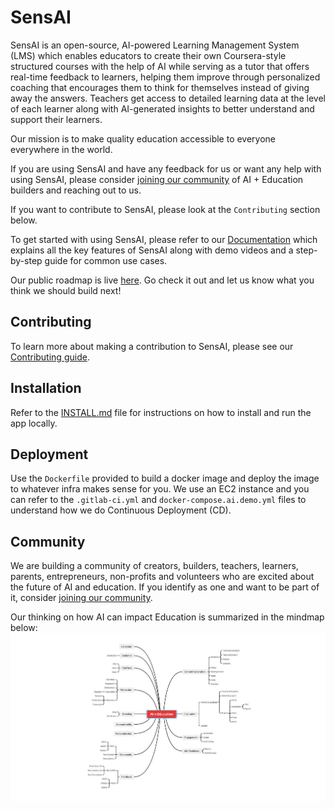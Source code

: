 # SensAI

SensAI is an open-source, AI-powered Learning Management System (LMS) which enables educators to create their own Coursera-style structured courses with the help of AI while serving as a tutor that offers real-time feedback to learners, helping them improve through personalized coaching that encourages them to think for themselves instead of giving away the answers. Teachers get access to detailed learning data at the level of each learner along with AI-generated insights to better understand and support their learners.

Our mission is to make quality education accessible to everyone everywhere in the world.

If you are using SensAI and have any feedback for us or want any help with using SensAI, please consider [joining our community](https://chat.whatsapp.com/LmiulDbWpcXIgqNK6fZyxe) of AI + Education builders and reaching out to us.

If you want to contribute to SensAI, please look at the `Contributing` section below.

To get started with using SensAI, please refer to our [Documentation](https://hypervergeacademy.mintlify.app/overview) which explains all the key features of SensAI along with demo videos and a step-by-step guide for common use cases.

Our public roadmap is live [here](https://hyperverge.notion.site/fa1dd0cef7194fa9bf95c28820dca57f?v=ec52c6a716e94df180dcc8ced3d87610). Go check it out and let us know what you think we should build next!

## Contributing
To learn more about making a contribution to SensAI, please see our [Contributing guide](./docs/CONTRIBUTING.md).

## Installation
Refer to the [INSTALL.md](./docs/INSTALL.md) file for instructions on how to install and run the app locally.

## Deployment
Use the `Dockerfile` provided to build a docker image and deploy the image to whatever infra makes sense for you. We use an EC2 instance and you can refer to the `.gitlab-ci.yml` and `docker-compose.ai.demo.yml` files to understand how we do Continuous Deployment (CD).

## Community
We are building a community of creators, builders, teachers, learners, parents, entrepreneurs, non-profits and volunteers who are excited about the future of AI and education. If you identify as one and want to be part of it, consider [joining our community](https://chat.whatsapp.com/LmiulDbWpcXIgqNK6fZyxe).

Our thinking on how AI can impact Education is summarized in the mindmap below:
![ai + education thesis](./images/thesis.png)
